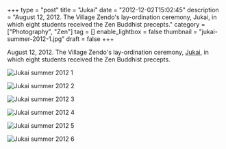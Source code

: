 +++
type = "post"
title = "Jukai"
date = "2012-12-02T15:02:45"
description = "August 12, 2012. The Village Zendo's lay-ordination ceremony, Jukai, in which eight students received the Zen Buddhist precepts."
category = ["Photography", "Zen"]
tag = []
enable_lightbox = false
thumbnail = "jukai-summer-2012-1.jpg"
draft = false
+++

<p>August 12, 2012. The Village Zendo's lay-ordination ceremony, <a href="http://en.wikipedia.org/wiki/Jukai">Jukai</a>, in which eight students received the Zen Buddhist precepts.</p>
<p><img style="display:block; margin-left:auto; margin-right:auto;" src="jukai-summer-2012-1.jpg" alt="Jukai summer 2012 1" title="jukai-summer-2012-1.jpg" border="0"   /></p>
<p><img style="display:block; margin-left:auto; margin-right:auto;" src="jukai-summer-2012-2.jpg" alt="Jukai summer 2012 2" title="jukai-summer-2012-2.jpg" border="0"   /></p>
<p><img style="display:block; margin-left:auto; margin-right:auto;" src="jukai-summer-2012-3.jpg" alt="Jukai summer 2012 3" title="jukai-summer-2012-3.jpg" border="0"   /></p>
<p><img style="display:block; margin-left:auto; margin-right:auto;" src="jukai-summer-2012-4.jpg" alt="Jukai summer 2012 4" title="jukai-summer-2012-4.jpg" border="0"   /></p>
<p><img style="display:block; margin-left:auto; margin-right:auto;" src="jukai-summer-2012-5.jpg" alt="Jukai summer 2012 5" title="jukai-summer-2012-5.jpg" border="0"   /></p>
<p><img style="display:block; margin-left:auto; margin-right:auto;" src="jukai-summer-2012-6.jpg" alt="Jukai summer 2012 6" title="jukai-summer-2012-6.jpg" border="0"   /></p>
